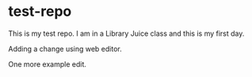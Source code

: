 # test-repo

This is my test repo.
I am in a Library Juice class and this is my first day.

Adding a change using web editor. 

One more example edit. 